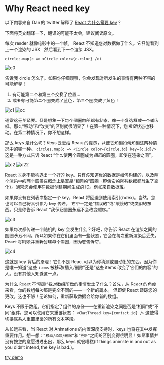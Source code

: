 # Why React need key

以下内容来自 Dan 的 twitter 解释了 [React 为什么需要 key](https://twitter.com/dan_abramov/status/1415279090446204929)？

下面将英文翻译一下，翻译的可能不太会，建议阅读原文。

每次 render 就像电影中的一个帧。 React 不知道您对数据做了什么。它只能看到上一个渲染的 JSX，然后看到下一个渲染 JSX。

`circles.map(c => <Circle color={c.color} />)`

![c0](https://pbs.twimg.com/media/E6QU1H9XsAc0bro?format=jpg&name=900x900)

告诉我 circle 怎么了。如果你仔细观察，你会发现对所发生的事情有两种*不同*的可能解释！

1. 有可能第二个和第三个交换了位置...
2. 或者有可能第二个圈变成了蓝色，第三个圈变成了黄色！

![c1](https://pbs.twimg.com/media/E6QV0ZuXsAMGwAd?format=jpg&name=360x360)
![cc](https://pbs.twimg.com/media/E6QV0agWYAA2O5a?format=jpg&name=large)

通常这无关紧要。但是想象一下每个圆圈内部都有状态。像一个复选框或一个输入框。那么“移动”和“改变”的区别就很明显了！在第一种情况下，您*希望*状态也移动。在第二种情况下，你不想这样。

那么 keys 是什么呢？Keys 是您给 React 的提示，以便它知道如何知道这两种情况中的哪一种。 `circles.map(c => <Circle color={circle.id} key={c.id}/>` 这是一种方式告诉 React “什么使两个圆圈成为*相同*的圆圈，即使在渲染之间”。

![c2](https://pbs.twimg.com/media/E6QXrR2XoAAXdP_?format=jpg&name=360x360)
![c22](https://pbs.twimg.com/media/E6QXrRyXMAMJ_dI?format=jpg&name=large)

React 本身不能构造出一个好的 key。只有*你*知道你的数据是如何构建的，以及两个渲染中的两个圆圈在概念上是否是“相同的”圆圈（即使它的所有数据都发生了变化）。通常您会使用在数据创建期间生成的 ID。例如来自数据库。

如果你没有在列表中指定一个 key，React 将回退到使用索引(index)。当然，您也可以自己将索引作为 key 传递。 它不一定是“错误的”或“缓慢的”或类似的东西。只是你告诉 React “我保证圆圈永远不会改变顺序。”

![c3](https://pbs.twimg.com/media/E6QY17HXoAoZQoW?format=jpg&name=small)

如果每次都传递一个随机的 key 会发生什么？好吧，你告诉 React 在渲染之间的圆圈*永远*不同。所以如果你在它们里面有一些状态，它会在每次重新渲染后丢失。 React 将销毁并重新创建每个圆圈，因为您告诉它。

![c4](https://pbs.twimg.com/media/E6QZk3pXMAEwFLb?format=jpg&name=small)

这就是 key 背后的原理！它们不是 React 可以为你猜测或自动化的东西，因为你是唯一知道“这些 `items` 被移动/插入/删除”还是“这些 items 改变了它们的内容”的人。没有其他人知道这一点。

为什么 React 不“猜测”我对数组所做的事情发生了什么？首先，从 React 的角度来看，你的数组每次都是完全不同的——一个新的副本。 但即使 React 跟踪您的更改，这也不够！无论如何，重新获取数据会给你新的数组。

Keys 不限于数组。它们指定了组件的身份——在重新渲染之间是否是“相同”或“不同”组件。您可以使用它来重置状态： `<ChatThread key={contact.id} />` 这使得切换联系人重置里面的所有文本字段。

从长远来看，当 React 对 Animations 的内置深度支持时，keys 也将在其中发挥重要作用。想一想：`“移动/添加/删除”`和`“更新”`之间的区别变得很明显！如果事情并没有按您的意愿进进出出，那么 keys 就很糟糕(If things animate in and out as you didn’t intend, the key is bad.)。

[try demo](https://codesandbox.io/s/charming-varahamihira-ytdg7)

